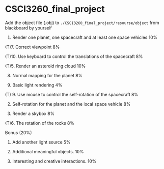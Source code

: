 # CSCI3260_final_project

Add the object file (.obj) to `./CSCI3260_final_project/resourse/object` from blackboard by yourself

1. Render one planet, one spacecraft and at least one space vehicles 10%

(T)7. Correct viewpoint 8% 

(T)10. Use keyboard to control the translations of the spacecraft 8% 


(T)5. Render an asteroid ring cloud 10%

8. Normal mapping for the planet 8%

4. Basic light rendering 4%

(T) 9. Use mouse to control the self-rotation of the spacecraft 8% 

2. Self-rotation for the planet and the local space vehicle 8%

3. Render a skybox 8%

(T)6. The rotation of the rocks 8% 


Bonus (20%)

1. Add another light source 5%

2. Additional meaningful objects. 10%

3. Interesting and creative interactions. 10%
